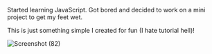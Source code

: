 Started learning JavaScript. Got bored and decided to work on a mini project to get my feet wet.

This is just something simple I created for fun (I hate tutorial hell)!

![Screenshot (82)](https://github.com/1jakerobertson/Random-Quote-Generator/assets/114871241/eb58ac0b-2fe2-44c7-85f5-cf9d27a6683d)

